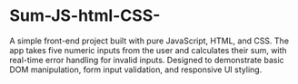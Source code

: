 # Sum-JS-html-CSS-
A simple front-end project built with pure JavaScript, HTML, and CSS. The app takes five numeric inputs from the user and calculates their sum, with real-time error handling for invalid inputs. Designed to demonstrate basic DOM manipulation, form input validation, and responsive UI styling.
